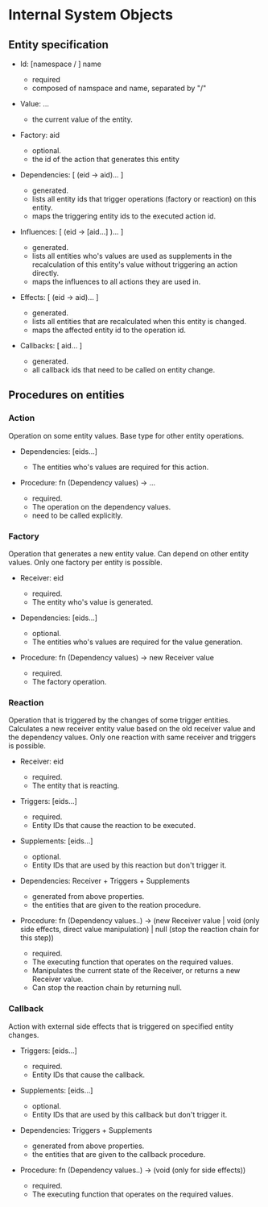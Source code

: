 Internal System Objects
=======================


Entity specification
--------------------


* Id: [namespace / ] name
    * required
    * composed of namspace and name, separated by "/"

* Value: ...
    * the current value of the entity.

* Factory: aid
    * optional.
    * the id of the action that generates this entity

* Dependencies: [ (eid -> aid)... ]
    * generated.
    * lists all entity ids that trigger operations (factory or reaction)
        on this entity.
    * maps the triggering entity ids to the executed action id.

* Influences: [ (eid -> [aid...] )... ]
    * generated.
    * lists all entities who's values are used as supplements in the
        recalculation of this entity's value without triggering an
        action directly.
    * maps the influences to all actions they are used in.

* Effects: [ (eid -> aid)... ]
    * generated.
    * lists all entities that are recalculated when this entity is changed.
    * maps the affected entity id to the operation id.

* Callbacks: [ aid... ]
    * generated.
    * all callback ids that need to be called on entity change.



Procedures on entities
----------------------


### Action

Operation on some entity values. Base type for other entity operations.

* Dependencies: [eids...]
    * The entities who's values are required for this action.

* Procedure: fn (Dependency values) -> ...
    * required.
    * The operation on the dependency values.
    * need to be called explicitly.



### Factory

Operation that generates a new entity value.
Can depend on other entity values.
Only one factory per entity is possible.

* Receiver: eid
    * required.
    * The entity who's value is generated.

* Dependencies: [eids...]
    * optional.
    * The entities who's values are required for the value generation.

* Procedure: fn (Dependency values) -> new Receiver value
    * required.
    * The factory operation.



### Reaction

Operation that is triggered by the changes of some trigger entities.
Calculates a new receiver entity value based on the old receiver value
and the dependency values.
Only one reaction with same receiver and triggers is possible.

* Receiver: eid
    * required.
    * The entity that is reacting.

* Triggers: [eids...]
    * required.
    * Entity IDs that cause the reaction to be executed.

* Supplements: [eids...]
    * optional.
    * Entity IDs that are used by this reaction but don't trigger it.

* Dependencies: Receiver + Triggers + Supplements
    * generated from above properties.
    * the entities that are given to the reation procedure.

* Procedure: fn (Dependency values..) ->
                        (new Receiver value |
                            void (only side effects, direct value manipulation) |
                            null (stop the reaction chain for this step))
    * required.
    * The executing function that operates on the required values.
    * Manipulates the current state of the Receiver, or returns a new Receiver value.
    * Can stop the reaction chain by returning null.



### Callback

Action with external side effects that is triggered on specified entity changes.

* Triggers: [eids...]
    * required.
    * Entity IDs that cause the callback.

* Supplements: [eids...]
    * optional.
    * Entity IDs that are used by this callback but don't trigger it.

* Dependencies: Triggers + Supplements
    * generated from above properties.
    * the entities that are given to the callback procedure.

* Procedure: fn (Dependency values..) -> (void (only for side effects))
    * required.
    * The executing function that operates on the required values.
